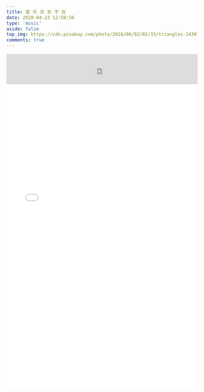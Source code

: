 ```yaml
---
title: 音 乐 无 处 不 在
date: 2020-04-23 12:58:56
type: 'music'
aside: false
top_img: https://cdn.pixabay.com/photo/2016/06/02/02/33/triangles-1430105_960_720.png
comments: true
---
```


<iframe src="https://open.spotify.com/embed/playlist/6rAF1lJlPxVttr5lzHARWO?utm_source=generator" width="100%" height="80" frameBorder="0" allowfullscreen="" allow="autoplay; clipboard-write; encrypted-media; fullscreen; picture-in-picture"></iframe>
<iframe frameborder="no" border="0" marginwidth="0" marginheight="0" width=100% height=800 src="//music.163.com/outchain/player?type=4&id=959341092&auto=1&height=430"></iframe>

